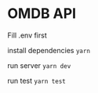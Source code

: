 # OMDB API

Fill .env first

install dependencies
`yarn`

run server
`yarn dev`

run test
`yarn test`
